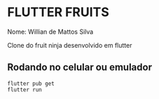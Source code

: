 # FLUTTER FRUITS

Nome: Willian de Mattos Silva

Clone do fruit ninja desenvolvido em flutter

## Rodando no celular ou emulador

```
flutter pub get
flutter run
```

